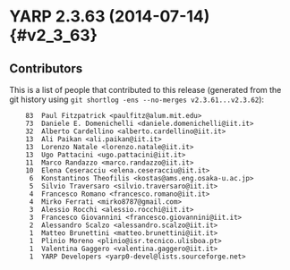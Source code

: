 YARP 2.3.63 (2014-07-14)                                              {#v2_3_63}
========================

Contributors
------------

This is a list of people that contributed to this release (generated from the
git history using `git shortlog -ens --no-merges v2.3.61...v2.3.62`):

```
    83	Paul Fitzpatrick <paulfitz@alum.mit.edu>
    73	Daniele E. Domenichelli <daniele.domenichelli@iit.it>
    32	Alberto Cardellino <alberto.cardellino@iit.it>
    13	Ali Paikan <ali.paikan@iit.it>
    13	Lorenzo Natale <lorenzo.natale@iit.it>
    13	Ugo Pattacini <ugo.pattacini@iit.it>
    11	Marco Randazzo <marco.randazzo@iit.it>
    10	Elena Ceseracciu <elena.ceseracciu@iit.it>
     6	Konstantinos Theofilis <kostas@ams.eng.osaka-u.ac.jp>
     5	Silvio Traversaro <silvio.traversaro@iit.it>
     4	Francesco Romano <francesco.romano@iit.it>
     4	Mirko Ferrati <mirko8787@gmail.com>
     3	Alessio Rocchi <alessio.rocchi@iit.it>
     3	Francesco Giovannini <francesco.giovannini@iit.it>
     2	Alessandro Scalzo <alessandro.scalzo@iit.it>
     1	Matteo Brunettini <matteo.brunettini@iit.it>
     1	Plinio Moreno <plinio@isr.tecnico.ulisboa.pt>
     1	Valentina Gaggero <valentina.gaggero@iit.it>
     1	YARP Developers <yarp0-devel@lists.sourceforge.net>
```
